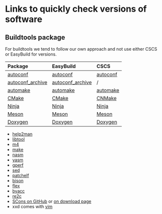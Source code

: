 # Links to quickly check versions of software

## Buildtools package

For buildtools we tend to follow our own approach and not use either CSCS or EasyBuild
for versions.

| Package | EasyBuild | CSCS |
|:--------|:----------|:-----|
| [autoconf](https://ftp.gnu.org/gnu/autoconf/) | [autoconf](https://github.com/easybuilders/easybuild-easyconfigs/tree/develop/easybuild/easyconfigs/a/Autoconf) | [autoconf](https://github.com/eth-cscs/production/tree/master/easybuild/easyconfigs/a/Autoconf) |
| [autoconf_archive](https://ftp.gnu.org/gnu/autoconf-archive/) | [autoconf_archive](https://github.com/easybuilders/easybuild-easyconfigs/tree/develop/easybuild/easyconfigs/a/Autoconf-archive) | / |
| [automake](https://ftp.gnu.org/gnu/automake/) | [automake](https://github.com/easybuilders/easybuild-easyconfigs/tree/develop/easybuild/easyconfigs/a/Automake) | [automake](https://github.com/eth-cscs/production/tree/master/easybuild/easyconfigs/a/Automake) |
| [CMake](https://cmake.org/download/) | [CMake](https://github.com/easybuilders/easybuild-easyconfigs/tree/develop/easybuild/easyconfigs/c/CMake) | [CNMake](https://github.com/eth-cscs/production/tree/master/easybuild/easyconfigs/c/CMake) |
| [Ninja](https://ninja-build.org/) | [Ninja](https://github.com/easybuilders/easybuild-easyconfigs/tree/develop/easybuild/easyconfigs/n/Ninja) | [Ninja](https://github.com/eth-cscs/production/tree/master/easybuild/easyconfigs/n/Ninja) |
| [Meson](https://pypi.org/project/meson/#history) | [Meson](https://github.com/easybuilders/easybuild-easyconfigs/tree/develop/easybuild/easyconfigs/m/Meson) | [Meson](https://github.com/eth-cscs/production/tree/master/easybuild/easyconfigs/m/Meson) |
| [Doxygen](https://www.doxygen.nl/download.html) | [Doxygen](https://github.com/easybuilders/easybuild-easyconfigs/tree/develop/easybuild/easyconfigs/d/Doxygen) | [Doxygen](https://github.com/eth-cscs/production/tree/master/easybuild/easyconfigs/d/Doxygen) |

  * [help2man](https://ftp.gnu.org/gnu/help2man/)
  * [libtool](https://ftp.gnu.org/gnu/libtool/)
  * [m4](https://ftp.gnu.org/gnu/m4/)
  * [make](https://ftp.gnu.org/gnu/make/)
  * [nasm](https://www.nasm.us/)
  * [yasm](https://yasm.tortall.net/Download.html)
  * [gperf](https://ftp.gnu.org/gnu/gperf/)
  * [sed](https://ftp.gnu.org/gnu/sed/)
  * [patchelf](https://github.com/NixOS/patchelf/releases)
  * [bison](https://ftp.gnu.org/gnu/bison/)
  * [flex](https://github.com/westes/flex/releases)
  * [byacc](ftp://ftp.invisible-island.net/byacc)
  * [re2c](https://github.com/skvadrik/re2c/releases)
  * [SCons on GitHub](https://github.com/SCons/scons/releases) or [on download page](https://scons.org/pages/download.html)
  * xxd comes with [vim](https://github.com/vim/vim/tags)


